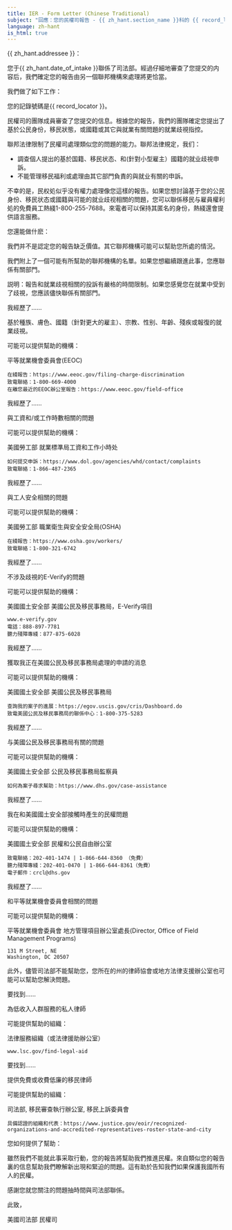 ```yaml
---
title: IER - Form Letter (Chinese Traditional)
subject: "回應：您的民權司報告 - {{ zh_hant.section_name }}科的 {{ record_locator }}"
language: zh-hant
is_html: true
---
```

{{ zh_hant.addressee }}：

您于{{ zh_hant.date_of_intake }}聯係了司法部。經過仔細地審查了您提交的内容后，我們確定您的報告由另一個聯邦機構來處理將更恰當。


我們做了如下工作：

您的記錄號碼是{{ record_locator }}。

民權司的團隊成員審查了您提交的信息。根據您的報告，我們的團隊確定您提出了基於公民身份，移民狀態，或國籍或其它與就業有關問題的就業歧視指控。

聯邦法律限制了民權司處理類似您的問題的能力。聯邦法律規定，我们：

  - 調查個人提出的基於国籍、移民状态、和(針對小型雇主）國籍的就业歧視申訴。
  - 不能管理移民福利或處理由其它部門負責的與就业有關的申訴。

不幸的是，民权処似乎没有權力處理像您這樣的報告。如果您想討論基于您的公民身份、移民状态或國籍與可能的就业歧视相關的問題，您可以聯係移民与雇員權利処的免費員工熱綫1-800-255-7688。來電者可以保持其匿名的身份，熱綫還會提供語言服務。


您還能做什麽：

我們并不是認定您的報告缺乏價值。其它聯邦機構可能可以幫助您所處的情況。

我們附上了一個可能有所幫助的聯邦機構的名單。如果您想繼續跟進此事，您應聯係有關部門。

説明：報告和就業歧視相關的投訴有嚴格的時間限制。如果您感覺您在就業中受到了歧視，您應該儘快聯係有關部門。


我經歷了……

基於種族、膚色、國籍（針對更大的雇主）、宗教、性别、年齡、殘疾或報復的就業歧視。

可能可以提供幫助的機構：

平等就業機會委員會(EEOC)

    在綫報告：https://www.eeoc.gov/filing-charge-discrimination
    致電聯絡：1-800-669-4000
    在離您最近的EEOC辦公室報告：https://www.eeoc.gov/field-office


我經歷了……

與工資和/或工作時數相關的問題

可能可以提供幫助的機構：

美國勞工部
就業標準局工資和工作小時处

    如何提交申訴：https://www.dol.gov/agencies/whd/contact/complaints
    致電聯絡：1-866-487-2365


我經歷了……

與工人安全相關的問題

可能可以提供幫助的機構：

美國勞工部
職業衛生與安全安全局(OSHA)

    在綫報告：https://www.osha.gov/workers/
    致電聯絡：1-800-321-6742


我經歷了……

不涉及歧視的E-Verify的問題

可能可以提供幫助的機構：

美國國土安全部
美國公民及移民事務局，E-Verify項目

    www.e-verify.gov
    電話：888-897-7781
    聽力殘障專綫：877-875-6028


我經歷了……

獲取我正在美國公民及移民事務局處理的申請的消息

可能可以提供幫助的機構：

美國國土安全部
美國公民及移民事務局

    查詢我的案子的進展：https://egov.uscis.gov/cris/Dashboard.do
    致電美國公民及移民事務局的聯係中心：1-800-375-5283


我經歷了……

与美國公民及移民事務局有關的問題

可能可以提供幫助的機構：

美國國土安全部
公民及移民事務局監察員

    如何為案子尋求幫助：https://www.dhs.gov/case-assistance


我經歷了……

我在和美國國土安全部接觸時產生的民權問題

可能可以提供幫助的機構：

美國國土安全部
民權和公民自由辦公室

    致電聯絡：202-401-1474 | 1-866-644-8360 （免費）
    聽力殘障專綫：202-401-0470 | 1-866-644-8361（免費）
    電子郵件：crcl@dhs.gov


我經歷了……

和平等就業機會委員會相關的問題

可能可以提供幫助的機構：

平等就業機會委員會
地方管理項目辦公室處長(Director, Office of Field Management Programs)

    131 M Street, NE 
    Washington, DC 20507


此外，儘管司法部不能幫助您，您所在的州的律師協會或地方法律支援辦公室也可能可以幫助您解決問題。


要找到……

為低收入人群服務的私人律師

可能提供幫助的組織：

法律服務組織（或法律援助辦公室）

    www.lsc.gov/find-legal-aid


要找到……

提供免費或收費低廉的移民律師

可能提供幫助的組織：

司法部, 移民審查執行辦公室, 移民上訴委員會

    具備認證的組織和代表：https://www.justice.gov/eoir/recognized-organizations-and-accredited-representatives-roster-state-and-city


您如何提供了幫助：

雖然我們不能就此事采取行動，您的報告將幫助我們推進民權。來自類似您的報告裏的信息幫助我們瞭解新出現和緊迫的問題。這有助於告知我們如果保護我國所有人的民權。

感謝您就您關注的問題抽時間與司法部聯係。


此致，

美國司法部
民權司
